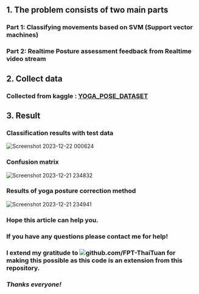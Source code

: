 ## **1. The problem consists of two main parts**
### Part 1: Classifying movements based on SVM (Support vector machines)
### Part 2: Realtime Posture assessment feedback from **Realtime video stream**
## **2. Collect data**
### Collected from kaggle : [YOGA_POSE_DATASET](https://www.kaggle.com/datasets/niharika41298/yoga-poses-dataset)

## **3. Result**
### Classification results with test data

![Screenshot 2023-12-22 000624](https://github.com/FPT-ThaiTuan/Detect-Yoga-Poses-And-Correction-In-Real-Time-Using-Machine-Learning-Algorithms/assets/105273233/ef300e3d-55e7-4d32-9f66-cf1ee9e59e45)

### Confusion matrix

![Screenshot 2023-12-21 234832](https://github.com/FPT-ThaiTuan/Detect-Yoga-Poses-And-Correction-In-Real-Time-Using-Machine-Learning-Algorithms/assets/105273233/46ab847e-9868-41b4-b488-d3ec31f51373)

### Results of yoga posture correction method

![Screenshot 2023-12-21 234941](https://github.com/FPT-ThaiTuan/Detect-Yoga-Poses-And-Correction-In-Real-Time-Using-Machine-Learning-Algorithms/assets/105273233/56ed37d9-3ff6-4c18-b63b-f58f648b6fbf)

### **Hope this article can help you.**
### **If you have any questions please contact me for help!**

### I extend my gratitude to ![github.com/FPT-ThaiTuan](github.com/FPT-ThaiTuan) for making this possible as this code is an extension from this repository.

### ***Thanks everyone!***
